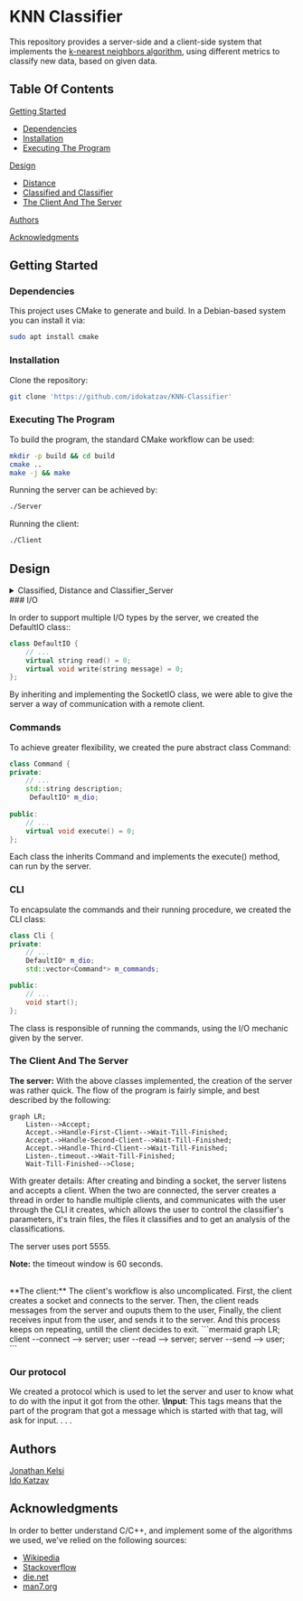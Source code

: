 # KNN Classifier

This repository provides a server-side and a client-side system that
implements the  [k-nearest neighbors algorithm](https://en.wikipedia.org/wiki/K-nearest_neighbors_algorithm), 
using different metrics to classify new data, based on given data.

## Table Of Contents
[Getting Started](#Getting-Started)
* [Dependencies](#Dependencies)
* [Installation](#Installation)
* [Executing The Program](#Executing-The-Program)

[Design](#Design)
* [Distance](#Distance)
* [Classified and Classifier](#Classified-and-Classifier)
* [The Client And The Server](#The-Client-And-The-Server)

[Authors](#Authors)

[Acknowledgments](#Acknowledgments)


## Getting Started

### Dependencies

This project uses CMake to generate and build. In a Debian-based system you can install it via:
```bash
sudo apt install cmake
```

### Installation

Clone the repository:
```bash
git clone 'https://github.com/idokatzav/KNN-Classifier'
```

### Executing The Program

To build the program, the standard CMake workflow can be used:
```bash
mkdir -p build && cd build
cmake ..
make -j && make
```

Running the server can be achieved by:
```bash
./Server
```
Running the client:
```bash
./Client
```

## Design

<details>
<summary
<b>Classified, Distance and Classifier_Server</b>
</summary>
**Distance:** In order to get another level of abstraction, we've created
the pure virtual class *Distance*, and gave it some concrete
subclasses, such as *EuclideanDistance*, *ManhattanDistance*
and *ChebyshevDistance*.
```c++
class Distance {
public:
    virtual double distance(const std::vector<double>& v1, const std::vector<double>& v2) const = 0;
    virtual ~Distance() = default;
};
```
The class represents an abstract metric, and is used
to achieve generality through polymorphism at the KNN classifier.


**Classified:** The classifier must classify something, and so, from the
need of representing a point in a dataset, this class was born.
```cpp
class Classified {
private:
    std::vector<double> m_data;
    std::string m_handles;
public:
    //...
    static std::unique_ptr<Classified> fromLine(const std::string& line);
};
```

**Classifier:** It's inevitable that a program that classifies
data, will have *Classifier* class. This class is the heart
of the program. It does all the classifying and string parsing 
needed by the server:
```c++
class Classifier {
private:
    // ...
    int m_k;
    bool m_isInit;
    std::vector<std::unique_ptr<Classified>> m_classifiedResult;

public:
    // ...
    void init(const std::string& dataPath);
    
    void classify(Classified& unclassified, const Distance& metric) const;

    std::string classify(const std::string& uploadedData, const Distance& metric) const;
};
```
</details>
### I/O

In order to support multiple I/O types by the server, we created the DefaultIO class::
```c++
class DefaultIO {
    // ...
    virtual string read() = 0;
    virtual void write(string message) = 0;
};
```
By inheriting and implementing the SocketIO class, we were able to give the server a way of communication with a remote client. 

### Commands

To achieve greater flexibility, we created the pure abstract class Command:
```c++
class Command {
private:
    // ...
    std::string description;
     DefaultIO* m_dio;
    
public:
    // ...
    virtual void execute() = 0;
};
```
Each class the inherits Command and implements the execute() method, can run by the server. 


### CLI

To encapsulate the commands and their running procedure, we created the CLI class:
```c++
class Cli {
private:
    // ...
    DefaultIO* m_dio;
    std::vector<Command*> m_commands;

public:
    // ...
    void start();
};
```
The class is responsible of running the commands, using the I/O mechanic given by the server. 


### The Client And The Server

**The server:** With the above classes implemented, the creation of
the server was rather quick. The flow of the program is fairly 
simple, and best described by the following:

```mermaid
graph LR;
    Listen-->Accept;
    Accept.->Handle-First-Client-->Wait-Till-Finished;
    Accept.->Handle-Second-Client-->Wait-Till-Finished;
    Accept.->Handle-Third-Client-->Wait-Till-Finished;
    Listen-.timeout.->Wait-Till-Finished;
    Wait-Till-Finished-->Close;
```
With greater details: After creating and binding a socket,
the server listens and accepts a client. When the two are connected,
the server creates a thread in order to handle multiple clients, 
and communicates with the user through the CLI it creates,
which allows the user to control the classifier's parameters, it's train files,
the files it classifies and to get an analysis of the classifications.

The server uses port 5555.

**Note:** the timeout window is 60 seconds.

<br>
**The client:** The client's workflow is also uncomplicated.
First, the client creates a socket and connects to the server.
Then, the client reads messages from the server and ouputs them to the user,
Finally, the client receives input from the user, and sends it to the server.
And this process keeps on repeating, untill the client decides to exit.
```mermaid
graph LR;
    client --connect --> server;
    user --read -->  server;
    server --send --> user;
```

### Our protocol
We created a protocol which is used to let the server and user to know what to do with the input it got from the other.
**\Input**: This tags means that the part of the program that got a message which is started with that tag, will ask for input.
.
.
.


## Authors
[Jonathan Kelsi](https://github.com/JonathanKelsi)  
[Ido Katzav](https://github.com/idokatzav)

## Acknowledgments

In order to better understand C/C++, and implement some of the
algorithms we used, we've relied on the following sources:

* [Wikipedia](https://www.wikipedia.org/)
* [Stackoverflow](https://stackoverflow.com/questions)
* [die.net](https://linux.die.net/)
* [man7.org](https://man7.org/linux/man-pages/)

